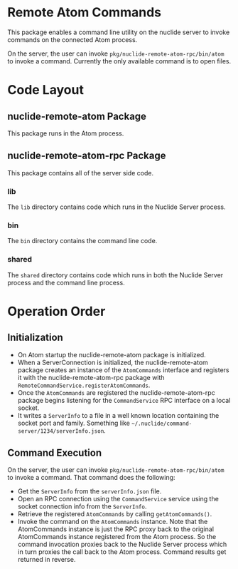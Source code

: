 # Remote Atom Commands

This package enables a command line utility on the nuclide server to invoke
commands on the connected Atom process.

On the server, the user can invoke `pkg/nuclide-remote-atom-rpc/bin/atom` to
invoke a command. Currently the only available command is to open files.

# Code Layout

## nuclide-remote-atom Package

This package runs in the Atom process.

## nuclide-remote-atom-rpc Package

This package contains all of the server side code.

### lib

The `lib` directory contains code which runs in the Nuclide Server process.

### bin

The `bin` directory contains the command line code.

### shared

The `shared` directory contains code which runs in both the Nuclide Server
 process and the command line process.

# Operation Order

## Initialization

- On Atom startup the nuclide-remote-atom package is initialized.
- When a ServerConnection is initialized, the nuclide-remote-atom package
  creates an instance of the `AtomCommands` interface and registers it
  with the nuclide-remote-atom-rpc package with `RemoteCommandService.registerAtomCommands`.
- Once the `AtomCommands` are registered the nuclide-remote-atom-rpc package
  begins listening for the `CommandService` RPC interface on a local socket.
- It writes a `ServerInfo` to a file in a well known location containing
  the socket port and family. Something like `~/.nuclide/command-server/1234/serverInfo.json`.

## Command Execution

On the server, the user can invoke `pkg/nuclide-remote-atom-rpc/bin/atom` to
invoke a command. That command does the following:

- Get the `ServerInfo` from the `serverInfo.json` file.
- Open an RPC connection using the `CommandService` service using the socket
  connection info from the `ServerInfo`.
- Retrieve the registered `AtomCommands` by calling `getAtomCommands()`.
- Invoke the command on the `AtomCommands` instance. Note that the AtomCommands
  instance is just the RPC proxy back to the original AtomCommands instance
  registered from the Atom process. So the command invocation proxies back to
  the Nuclide Server process which in turn proxies the call back to the Atom
  process. Command results get returned in reverse.
